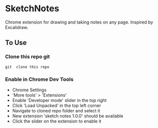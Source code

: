 ﻿# SketchNotes
Chrome extension for drawing and taking notes on any page. Inspired by Excalidraw.
## To Use
### Clone this repo git 
``` git  clone this repo ```
### Enable in Chrome Dev Tools
- Chrome Settings
- 'More tools' > 'Extensions'
- Enable 'Developer mode' slider in the top right
- Click 'Load Unpacked' in the top left corner
- Navigate to cloned repo folder and select it
- New extension 'sketch notes 1.0.0' should be available
- Click the slider on the extension to enable it
